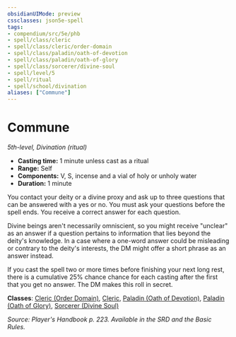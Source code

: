 ```yaml
---
obsidianUIMode: preview
cssclasses: json5e-spell
tags:
- compendium/src/5e/phb
- spell/class/cleric
- spell/class/cleric/order-domain
- spell/class/paladin/oath-of-devotion
- spell/class/paladin/oath-of-glory
- spell/class/sorcerer/divine-soul
- spell/level/5
- spell/ritual
- spell/school/divination
aliases: ["Commune"]
---
```

# Commune
*5th-level, Divination (ritual)*  

- **Casting time:** 1 minute unless cast as a ritual
- **Range:** Self
- **Components:** V, S, incense and a vial of holy or unholy water
- **Duration:** 1 minute

You contact your deity or a divine proxy and ask up to three questions that can be answered with a yes or no. You must ask your questions before the spell ends. You receive a correct answer for each question.

Divine beings aren't necessarily omniscient, so you might receive "unclear" as an answer if a question pertains to information that lies beyond the deity's knowledge. In a case where a one-word answer could be misleading or contrary to the deity's interests, the DM might offer a short phrase as an answer instead.

If you cast the spell two or more times before finishing your next long rest, there is a cumulative 25% chance chance for each casting after the first that you get no answer. The DM makes this roll in secret.

**Classes**: [Cleric (Order Domain)](5E2014官方资源/classes/cleric-order-domain-tce.md), [Cleric](5E2014官方资源/classes/cleric.md), [Paladin (Oath of Devotion)](5E2014官方资源/classes/paladin-oath-of-devotion.md), [Paladin (Oath of Glory)](5E2014官方资源/classes/paladin-oath-of-glory-tce.md), [Sorcerer (Divine Soul)](5E2014官方资源/classes/sorcerer-divine-soul-xge.md)

*Source: Player's Handbook p. 223. Available in the SRD and the Basic Rules.*